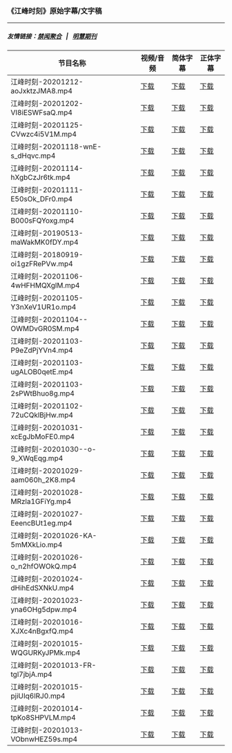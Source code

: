 ### 《江峰时刻》原始字幕/文字稿
---
##### 友情链接：[禁闻聚合](https://github.com/gfw-breaker/banned-news) &nbsp;&nbsp;|&nbsp;&nbsp; [明慧期刊](https://github.com/gfw-breaker/mh-qikan) 
| 节目名称 | 视频/音频 | 简体字幕 | 正体字幕 |
|---|---|---|---|
| 江峰时刻-20201212-aoJxktzJMA8.mp4 | [下载](https://y2mate.com/zh-cn/search/aoJxktzJMA8) | [下载](../channels/jiangfeng/_aoJxktzJMA8.srt?raw=true) | [下载](../channels/jiangfeng/_aoJxktzJMA8.tw.srt?raw=true) | 
| 江峰时刻-20201202-VI8iESWFsaQ.mp4 | [下载](https://y2mate.com/zh-cn/search/VI8iESWFsaQ) | [下载](../channels/jiangfeng/_VI8iESWFsaQ.srt?raw=true) | [下载](../channels/jiangfeng/_VI8iESWFsaQ.tw.srt?raw=true) | 
| 江峰时刻-20201125-CVwzc4i5V1M.mp4 | [下载](https://y2mate.com/zh-cn/search/CVwzc4i5V1M) | [下载](../channels/jiangfeng/_CVwzc4i5V1M.srt?raw=true) | [下载](../channels/jiangfeng/_CVwzc4i5V1M.tw.srt?raw=true) | 
| 江峰时刻-20201118-wnE-s_dHqvc.mp4 | [下载](https://y2mate.com/zh-cn/search/wnE-s_dHqvc) | [下载](../channels/jiangfeng/_wnE-s_dHqvc.srt?raw=true) | [下载](../channels/jiangfeng/_wnE-s_dHqvc.tw.srt?raw=true) | 
| 江峰时刻-20201114-hXgbCzJr6tk.mp4 | [下载](https://y2mate.com/zh-cn/search/hXgbCzJr6tk) | [下载](../channels/jiangfeng/_hXgbCzJr6tk.srt?raw=true) | [下载](../channels/jiangfeng/_hXgbCzJr6tk.tw.srt?raw=true) | 
| 江峰时刻-20201111-E50sOk_DFr0.mp4 | [下载](https://y2mate.com/zh-cn/search/E50sOk_DFr0) | [下载](../channels/jiangfeng/_E50sOk_DFr0.srt?raw=true) | [下载](../channels/jiangfeng/_E50sOk_DFr0.tw.srt?raw=true) | 
| 江峰时刻-20201110-B000sFQYoxg.mp4 | [下载](https://y2mate.com/zh-cn/search/B000sFQYoxg) | [下载](../channels/jiangfeng/_B000sFQYoxg.srt?raw=true) | [下载](../channels/jiangfeng/_B000sFQYoxg.tw.srt?raw=true) | 
| 江峰时刻-20190513-maWakMK0fDY.mp4 | [下载](https://y2mate.com/zh-cn/search/maWakMK0fDY) | [下载](../channels/jiangfeng/_maWakMK0fDY.srt?raw=true) | [下载](../channels/jiangfeng/_maWakMK0fDY.tw.srt?raw=true) | 
| 江峰时刻-20180919-oi1gzFRePVw.mp4 | [下载](https://y2mate.com/zh-cn/search/oi1gzFRePVw) | [下载](../channels/jiangfeng/_oi1gzFRePVw.srt?raw=true) | [下载](../channels/jiangfeng/_oi1gzFRePVw.tw.srt?raw=true) | 
| 江峰时刻-20201106-4wHFHMQXglM.mp4 | [下载](https://y2mate.com/zh-cn/search/4wHFHMQXglM) | [下载](../channels/jiangfeng/_4wHFHMQXglM.srt?raw=true) | [下载](../channels/jiangfeng/_4wHFHMQXglM.tw.srt?raw=true) | 
| 江峰时刻-20201105-Y3nXeV1UR1o.mp4 | [下载](https://y2mate.com/zh-cn/search/Y3nXeV1UR1o) | [下载](../channels/jiangfeng/_Y3nXeV1UR1o.srt?raw=true) | [下载](../channels/jiangfeng/_Y3nXeV1UR1o.tw.srt?raw=true) | 
| 江峰时刻-20201104--OWMDvGR0SM.mp4 | [下载](https://y2mate.com/zh-cn/search/-OWMDvGR0SM) | [下载](../channels/jiangfeng/_-OWMDvGR0SM.srt?raw=true) | [下载](../channels/jiangfeng/_-OWMDvGR0SM.tw.srt?raw=true) | 
| 江峰时刻-20201103-P9eZdPjYVn4.mp4 | [下载](https://y2mate.com/zh-cn/search/P9eZdPjYVn4) | [下载](../channels/jiangfeng/_P9eZdPjYVn4.srt?raw=true) | [下载](../channels/jiangfeng/_P9eZdPjYVn4.tw.srt?raw=true) | 
| 江峰时刻-20201103-ugALOB0qetE.mp4 | [下载](https://y2mate.com/zh-cn/search/ugALOB0qetE) | [下载](../channels/jiangfeng/_ugALOB0qetE.srt?raw=true) | [下载](../channels/jiangfeng/_ugALOB0qetE.tw.srt?raw=true) | 
| 江峰时刻-20201103-2sPWtBhuo8g.mp4 | [下载](https://y2mate.com/zh-cn/search/2sPWtBhuo8g) | [下载](../channels/jiangfeng/_2sPWtBhuo8g.srt?raw=true) | [下载](../channels/jiangfeng/_2sPWtBhuo8g.tw.srt?raw=true) | 
| 江峰时刻-20201102-72uCQklBjHw.mp4 | [下载](https://y2mate.com/zh-cn/search/72uCQklBjHw) | [下载](../channels/jiangfeng/_72uCQklBjHw.srt?raw=true) | [下载](../channels/jiangfeng/_72uCQklBjHw.tw.srt?raw=true) | 
| 江峰时刻-20201031-xcEgJbMoFE0.mp4 | [下载](https://y2mate.com/zh-cn/search/xcEgJbMoFE0) | [下载](../channels/jiangfeng/_xcEgJbMoFE0.srt?raw=true) | [下载](../channels/jiangfeng/_xcEgJbMoFE0.tw.srt?raw=true) | 
| 江峰时刻-20201030--o-9_XWqEqg.mp4 | [下载](https://y2mate.com/zh-cn/search/-o-9_XWqEqg) | [下载](../channels/jiangfeng/_-o-9_XWqEqg.srt?raw=true) | [下载](../channels/jiangfeng/_-o-9_XWqEqg.tw.srt?raw=true) | 
| 江峰时刻-20201029-aam060h_2K8.mp4 | [下载](https://y2mate.com/zh-cn/search/aam060h_2K8) | [下载](../channels/jiangfeng/_aam060h_2K8.srt?raw=true) | [下载](../channels/jiangfeng/_aam060h_2K8.tw.srt?raw=true) | 
| 江峰时刻-20201028-MRzla1GFiYg.mp4 | [下载](https://y2mate.com/zh-cn/search/MRzla1GFiYg) | [下载](../channels/jiangfeng/_MRzla1GFiYg.srt?raw=true) | [下载](../channels/jiangfeng/_MRzla1GFiYg.tw.srt?raw=true) | 
| 江峰时刻-20201027-EeencBUt1eg.mp4 | [下载](https://y2mate.com/zh-cn/search/EeencBUt1eg) | [下载](../channels/jiangfeng/_EeencBUt1eg.srt?raw=true) | [下载](../channels/jiangfeng/_EeencBUt1eg.tw.srt?raw=true) | 
| 江峰时刻-20201026-KA-5mMXkLio.mp4 | [下载](https://y2mate.com/zh-cn/search/KA-5mMXkLio) | [下载](../channels/jiangfeng/_KA-5mMXkLio.srt?raw=true) | [下载](../channels/jiangfeng/_KA-5mMXkLio.tw.srt?raw=true) | 
| 江峰时刻-20201026-o_n2hfOWOkQ.mp4 | [下载](https://y2mate.com/zh-cn/search/o_n2hfOWOkQ) | [下载](../channels/jiangfeng/_o_n2hfOWOkQ.srt?raw=true) | [下载](../channels/jiangfeng/_o_n2hfOWOkQ.tw.srt?raw=true) | 
| 江峰时刻-20201024-dHihEdSXNkU.mp4 | [下载](https://y2mate.com/zh-cn/search/dHihEdSXNkU) | [下载](../channels/jiangfeng/_dHihEdSXNkU.srt?raw=true) | [下载](../channels/jiangfeng/_dHihEdSXNkU.tw.srt?raw=true) | 
| 江峰时刻-20201023-yna6OHg5dpw.mp4 | [下载](https://y2mate.com/zh-cn/search/yna6OHg5dpw) | [下载](../channels/jiangfeng/_yna6OHg5dpw.srt?raw=true) | [下载](../channels/jiangfeng/_yna6OHg5dpw.tw.srt?raw=true) | 
| 江峰时刻-20201016-XJXc4nBgxfQ.mp4 | [下载](https://y2mate.com/zh-cn/search/XJXc4nBgxfQ) | [下载](../channels/jiangfeng/_XJXc4nBgxfQ.srt?raw=true) | [下载](../channels/jiangfeng/_XJXc4nBgxfQ.tw.srt?raw=true) | 
| 江峰时刻-20201015-WQGURKyJPMk.mp4 | [下载](https://y2mate.com/zh-cn/search/WQGURKyJPMk) | [下载](../channels/jiangfeng/_WQGURKyJPMk.srt?raw=true) | [下载](../channels/jiangfeng/_WQGURKyJPMk.tw.srt?raw=true) | 
| 江峰时刻-20201013-FR-tgl7jbjA.mp4 | [下载](https://y2mate.com/zh-cn/search/FR-tgl7jbjA) | [下载](../channels/jiangfeng/_FR-tgl7jbjA.srt?raw=true) | [下载](../channels/jiangfeng/_FR-tgl7jbjA.tw.srt?raw=true) | 
| 江峰时刻-20201015-pjiUIq6lRJ0.mp4 | [下载](https://y2mate.com/zh-cn/search/pjiUIq6lRJ0) | [下载](../channels/jiangfeng/_pjiUIq6lRJ0.srt?raw=true) | [下载](../channels/jiangfeng/_pjiUIq6lRJ0.tw.srt?raw=true) | 
| 江峰时刻-20201014-tpKo8SHPVLM.mp4 | [下载](https://y2mate.com/zh-cn/search/tpKo8SHPVLM) | [下载](../channels/jiangfeng/_tpKo8SHPVLM.srt?raw=true) | [下载](../channels/jiangfeng/_tpKo8SHPVLM.tw.srt?raw=true) | 
| 江峰时刻-20201013-VObnwHEZ59s.mp4 | [下载](https://y2mate.com/zh-cn/search/VObnwHEZ59s) | [下载](../channels/jiangfeng/_VObnwHEZ59s.srt?raw=true) | [下载](../channels/jiangfeng/_VObnwHEZ59s.tw.srt?raw=true) | 
